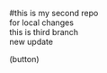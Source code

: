 #this is my second repo <br> for local changes
<br> this is third branch
<br> new update <br> 

(button)